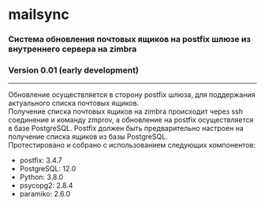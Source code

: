 # mailsync
### Система обновления почтовых ящиков на postfix шлюзе из внутреннего сервера на zimbra
### Version 0.01 (early development)
<hr>
Обновление осуществляется в сторону postfix шлюза, для поддержания актуального списка почтовых ящиков.
<br>
Получение списка почтовых ящиков на zimbra происходит через ssh соединение и команду zmprov, а обновление на postfix осуществляется в базе PostgreSQL. Postfix должен быть предварительно настроен на получение списка ящиков из базы PostgreSQL.
<br>
Протестировано и собрано с использованием следующих компонентов:
<ul>
  <li>postfix: 3.4.7</li>
  <li>PostgreSQL: 12.0 </li>
  <li>Python: 3.8.0</li>
  <li>psycopg2: 2.8.4</li>
  <li>paramiko: 2.6.0</li>
 </ul>
